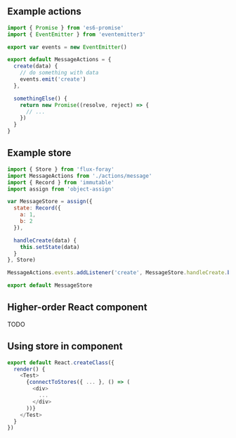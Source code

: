 ## Example actions

```javascript
import { Promise } from 'es6-promise'
import { EventEmitter } from 'eventemitter3'

export var events = new EventEmitter()

export default MessageActions = {
  create(data) {
    // do something with data
    events.emit('create')
  },

  somethingElse() {
    return new Promise((resolve, reject) => {
      // ...
    })
  }
}
```

## Example store

```javascript
import { Store } from 'flux-foray'
import MessageActions from './actions/message'
import { Record } from 'immutable'
import assign from 'object-assign'

var MessageStore = assign({
  state: Record({
    a: 1,
    b: 2
  }),

  handleCreate(data) {
    this.setState(data)
  }
}, Store)

MessageActions.events.addListener('create', MessageStore.handleCreate.bind(MessageStore))

export default MessageStore
```

## Higher-order React component

TODO


## Using store in component

```javascript
export default React.createClass({
  render() {
    <Test>
      {connectToStores({ ... }, () => (
        <div>
          ...
        </div>
      ))}
    </Test>
  }
})
```
